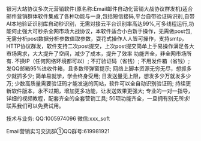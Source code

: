 银河大站协议多次元营销软件(原名称:Email邮件自动化营销大战协议群发机)适合邮件营销群体软件集成了各种功能与一身,包括短信接码,平台自带验证码识别,自带AI本地验证识别库自动秒识别，无需对接云平台识别率高达99%,可多线程运行,功能何止强大可秒杀全网市场大战协议，本软件适合小白新手操作，无需做post包,无需分析post数据分析参数值取参数，耍花式操作人人皆可操作，支持smtp，HTTP协议群发，软件支持二次post提交，上次post提交简单上手易操作满足各大市场需求，大大提升了空间，减少了成本，提升了效率 功能齐全，非全网市场所有. 不换IP（任何网络环境都可以）; 不打验证码（省钱）; 不用发件箱（省钱）; 发QQ邮箱95%进收件箱，且多数带弹窗提示; 网络上脚本资源无穷无尽，想抓多少就抓多少; 简单易就学，学会终身受用; 日发送量无上限，想发多少万就发多少万; 少数高质量需要验证码才能发送的网站，软件可以全自动识别验证码; 持续更新软件版本，永不过期，增加更多功能，让发送效果更强大; 专业的一对一指导，详细的视频教程，配套齐全的全套营销工具; 50项功能齐全，一旦拥有别无所求! 
联系我们可以免费试用。



技术与业务: QQ:1005974096 微信:xxx_soft

Email营销实习交流群①QQ群号:619981921


